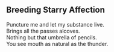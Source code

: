 Breeding Starry Affection
-------------------------
Puncture me and let my substance live.  
Brings all the passes alcoves.  
Nothing but that umbrella of pencils.  
You see mouth as natural as the thunder.  
